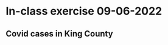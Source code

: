 # In-class exercise 09-06-2022
## Covid cases in King County

<div class="flourish-embed flourish-chart" data-src="visualisation/11109431"><script src="https://public.flourish.studio/resources/embed.js"></script></div> 
